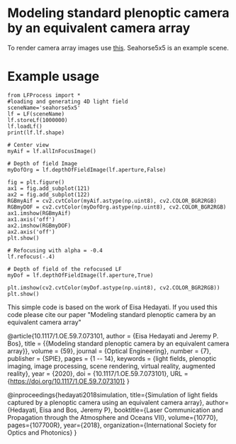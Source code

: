 # Modeling standard plenoptic camera by an equivalent camera array
To render camera array images use [this](https://github.com/ehedayati/blender-addon). Seahorse5x5 is an example scene.

# Example usage
```
from LFProcess import *
#loading and generating 4D light field
sceneName='seahorse5x5'
lf = LF(sceneName)
lf.storeLf(1000000)
lf.loadLf()
print(lf.lf.shape)

# Center view
myAif = lf.allInFocusImage()

# Depth of field Image
myDofOrg = lf.depthOfFieldImage(lf.aperture,False)

fig = plt.figure()
ax1 = fig.add_subplot(121)
ax2 = fig.add_subplot(122)
RGBmyAif = cv2.cvtColor(myAif.astype(np.uint8), cv2.COLOR_BGR2RGB)
RGBmyDOF = cv2.cvtColor(myDofOrg.astype(np.uint8), cv2.COLOR_BGR2RGB)
ax1.imshow(RGBmyAif)
ax1.axis('off')
ax2.imshow(RGBmyDOF)
ax2.axis('off')
plt.show()

# Refocusing with alpha = -0.4
lf.refocus(-.4)

# Depth of field of the refocused LF
myDof = lf.depthOfFieldImage(lf.aperture,True)

plt.imshow(cv2.cvtColor(myDof.astype(np.uint8), cv2.COLOR_BGR2RGB))
plt.show()

```

This simple code is based on the work of Eisa Hedayati.
If you used this code please cite our paper "Modeling standard plenoptic camera by an equivalent camera array"

@article{10.1117/1.OE.59.7.073101,
author = {Eisa Hedayati and Jeremy P. Bos},
title = {{Modeling standard plenoptic camera by an equivalent camera array}},
volume = {59},
journal = {Optical Engineering},
number = {7},
publisher = {SPIE},
pages = {1 -- 14},
keywords = {light fields, plenoptic imaging, image processing, scene rendering, virtual reality, augmented reality},
year = {2020},
doi = {10.1117/1.OE.59.7.073101},
URL = {https://doi.org/10.1117/1.OE.59.7.073101}
}


@inproceedings{hedayati2018simulation,
  title={Simulation of light fields captured by a plenoptic camera using an equivalent camera array},
  author={Hedayati, Eisa and Bos, Jeremy P},
  booktitle={Laser Communication and Propagation through the Atmosphere and Oceans VII},
  volume={10770},
  pages={107700R},
  year={2018},
  organization={International Society for Optics and Photonics}
}

